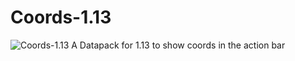 # Coords-1.13
![Coords-1.13](https://thumbs.gfycat.com/CandidUnnaturalBullmastiff-max-14mb.gif)
A Datapack for 1.13 to show coords in the action bar
